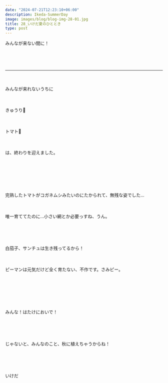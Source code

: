 ```yaml
---
date: "2024-07-21T12:23:10+06:00"
description: Ikeda-SummerDay
image: images/blog/blog-img-28-01.jpg
title: 28_いけだ夏のひととき
type: post
---
```


みんなが来ない間に！

　
------
------

　

みんなが来れないうちに

　

きゅうり🥒

　

トマト🍅

　

は、終わりを迎えました。

　

　


　

完熟したトマトがコガネムシみたいのにたかられて、無残な姿でした…

　

唯一育ててたのに…小さい網とか必要っすね、うん。

　

　


白茄子、サンチュは生き残ってるから！

　

ピーマンは元気だけど全く育たない、不作です。さみピー。

　


　


　


みんな！はたけにおいで！

　


　

じゃないと、みんなのこと、秋に植えちゃうからね！

　

　

いけだ